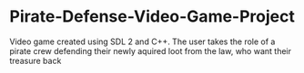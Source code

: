 # Pirate-Defense-Video-Game-Project
Video game created using SDL 2 and C++.
The user takes the role of a pirate crew defending their newly aquired loot from the law, who want their treasure back
